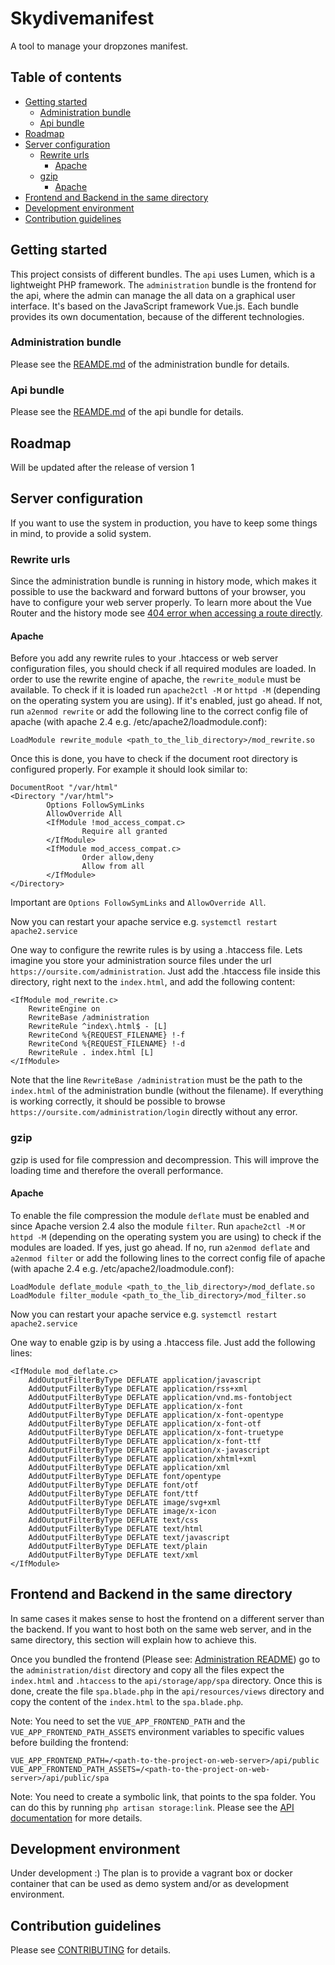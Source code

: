 # Skydivemanifest
A tool to manage your dropzones manifest.

## Table of contents
- [Getting started](#getting-started)
  + [Administration bundle](#administration-bundle)
  + [Api bundle](#api-bundle)
- [Roadmap](#roadmap)
- [Server configuration](#server-configuration)
  + [Rewrite urls](#rewrite-urls)
    * [Apache](#apache)
  + [gzip](#gzip)
    * [Apache](#apache-1)
- [Frontend and Backend in the same directory](#frontend-and-backend-in-the-same-directory)
- [Development environment](#development-environment)
- [Contribution guidelines](#contribution-guidelines)

## Getting started
This project consists of different bundles. The `api` uses Lumen, which is a lightweight PHP framework.
The `administration` bundle is the frontend for the api, where the admin can manage the all data on a graphical user
interface. It's based on the JavaScript framework Vue.js. Each bundle provides its own documentation, because of the
different technologies.

### Administration bundle
Please see the [REAMDE.md](administration/README.md) of the administration bundle for details.

### Api bundle
Please see the [REAMDE.md](api/README.md) of the api bundle for details.

## Roadmap
Will be updated after the release of version 1

## Server configuration
If you want to use the system in production, you have to keep some things in mind, to provide a solid system.

### Rewrite urls
Since the administration bundle is running in history mode, which makes it possible to use the backward and forward
buttons of your browser, you have to configure your web server properly. To learn more about the Vue Router and the
history mode see [404 error when accessing a route directly](administration/README.md#404-error-when-accessing-a-route-directly).

#### Apache
Before you add any rewrite rules to your .htaccess or web server configuration files, you should check if all required
modules are loaded. In order to use the rewrite engine of apache, the `rewrite_module` must be available. To check if it
is loaded run `apache2ctl -M` or `httpd -M` (depending on the operating system you are using). If it's enabled, just go
ahead. If not, run `a2enmod rewrite` or add the following line to the correct config file of apache
(with apache 2.4 e.g. /etc/apache2/loadmodule.conf):
```
LoadModule rewrite_module <path_to_the_lib_directory>/mod_rewrite.so
```

Once this is done, you have to check if the document root directory is configured properly. For example it should look
similar to:
```
DocumentRoot "/var/html"
<Directory "/var/html">
        Options FollowSymLinks
        AllowOverride All
        <IfModule !mod_access_compat.c>
                Require all granted
        </IfModule>
        <IfModule mod_access_compat.c>
                Order allow,deny
                Allow from all
        </IfModule>
</Directory>
```
Important are `Options FollowSymLinks` and `AllowOverride All`.

Now you can restart your apache service e.g. `systemctl restart apache2.service`

One way to configure the rewrite rules is by using a .htaccess file. Lets imagine you store your administration source
files under the url `https://oursite.com/administration`. Just add the .htaccess file inside this directory, right next
to the `index.html`, and add the following content:
```
<IfModule mod_rewrite.c>
    RewriteEngine on
    RewriteBase /administration
    RewriteRule ^index\.html$ - [L]
    RewriteCond %{REQUEST_FILENAME} !-f
    RewriteCond %{REQUEST_FILENAME} !-d
    RewriteRule . index.html [L]
</IfModule>
```
Note that the line `RewriteBase /administration` must be the path to the `index.html` of the administration bundle
(without the filename). If everything is working correctly, it should be possible to browse
`https://oursite.com/administration/login` directly without any error.

### gzip
gzip is used for file compression and decompression. This will improve the loading time and therefore the overall
performance.

#### Apache
To enable the file compression the module `deflate` must be enabled and since Apache version 2.4 also the module
`filter`. Run `apache2ctl -M` or `httpd -M` (depending on the operating system you are using) to check if the modules
are loaded. If yes, just go ahead. If no, run `a2enmod deflate` and `a2enmod filter` or add the following lines to the
correct config file of apache (with apache 2.4 e.g. /etc/apache2/loadmodule.conf):
```
LoadModule deflate_module <path_to_the_lib_directory>/mod_deflate.so
LoadModule filter_module <path_to_the_lib_directory>/mod_filter.so
```

Now you can restart your apache service e.g. `systemctl restart apache2.service`

One way to enable gzip is by using a .htaccess file. Just add the following lines:
```
<IfModule mod_deflate.c>
    AddOutputFilterByType DEFLATE application/javascript
    AddOutputFilterByType DEFLATE application/rss+xml
    AddOutputFilterByType DEFLATE application/vnd.ms-fontobject
    AddOutputFilterByType DEFLATE application/x-font
    AddOutputFilterByType DEFLATE application/x-font-opentype
    AddOutputFilterByType DEFLATE application/x-font-otf
    AddOutputFilterByType DEFLATE application/x-font-truetype
    AddOutputFilterByType DEFLATE application/x-font-ttf
    AddOutputFilterByType DEFLATE application/x-javascript
    AddOutputFilterByType DEFLATE application/xhtml+xml
    AddOutputFilterByType DEFLATE application/xml
    AddOutputFilterByType DEFLATE font/opentype
    AddOutputFilterByType DEFLATE font/otf
    AddOutputFilterByType DEFLATE font/ttf
    AddOutputFilterByType DEFLATE image/svg+xml
    AddOutputFilterByType DEFLATE image/x-icon
    AddOutputFilterByType DEFLATE text/css
    AddOutputFilterByType DEFLATE text/html
    AddOutputFilterByType DEFLATE text/javascript
    AddOutputFilterByType DEFLATE text/plain
    AddOutputFilterByType DEFLATE text/xml
</IfModule>
```

## Frontend and Backend in the same directory
In same cases it makes sense to host the frontend on a different server than the backend. If you want to host both on
the same web server, and in the same directory, this section will explain how to achieve this.

Once you bundled the
frontend (Please see: [Administration README](administration/README.md#compiles-and-bundles-for-production)) go to the
`administration/dist` directory and copy all the files expect the `index.html` and `.htaccess` to the
`api/storage/app/spa` directory. Once this is done, create the file `spa.blade.php` in the `api/resources/views`
directory and copy the content of the `index.html` to the `spa.blade.php`.

Note: You need to set the `VUE_APP_FRONTEND_PATH` and the `VUE_APP_FRONTEND_PATH_ASSETS` environment variables to
specific values before building the frontend:
```
VUE_APP_FRONTEND_PATH=/<path-to-the-project-on-web-server>/api/public
VUE_APP_FRONTEND_PATH_ASSETS=/<path-to-the-project-on-web-server>/api/public/spa
```

Note: You need to create a symbolic link, that points to the spa folder. You can do this by running
`php artisan storage:link`. Please see the [API documentation](api/README.md#create-symlinks) for more details.

## Development environment
Under development :)
The plan is to provide a vagrant box or docker container that can be used as demo system and/or as development
environment.

## Contribution guidelines
Please see [CONTRIBUTING](CONTRIBUTING.md) for details.